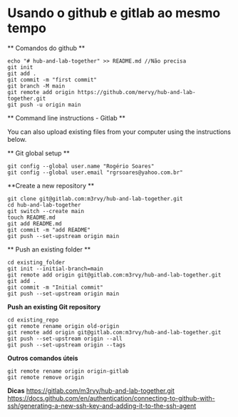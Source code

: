 # Usando o github e gitlab ao mesmo tempo

** Comandos do github **
```
echo "# hub-and-lab-together" >> README.md //Não precisa
git init
git add .
git commit -m "first commit"
git branch -M main
git remote add origin https://github.com/mervy/hub-and-lab-together.git 
git push -u origin main
```

** Command line instructions - Gitlab **

You can also upload existing files from your computer using the instructions below.

** Git global setup **
```
git config --global user.name "Rogério Soares"
git config --global user.email "rgrsoares@yahoo.com.br"
```

**Create a new repository **
```
git clone git@gitlab.com:m3rvy/hub-and-lab-together.git
cd hub-and-lab-together
git switch --create main
touch README.md
git add README.md
git commit -m "add README"
git push --set-upstream origin main
```

** Push an existing folder **
```
cd existing_folder
git init --initial-branch=main
git remote add origin git@gitlab.com:m3rvy/hub-and-lab-together.git
git add .
git commit -m "Initial commit"
git push --set-upstream origin main
```

**Push an existing Git repository**
```
cd existing_repo
git remote rename origin old-origin
git remote add origin git@gitlab.com:m3rvy/hub-and-lab-together.git
git push --set-upstream origin --all
git push --set-upstream origin --tags
```

**Outros comandos úteis**
```
git remote rename origin origin-gitlab
git remote remove origin
```

**Dicas**
https://gitlab.com/m3rvy/hub-and-lab-together.git
https://docs.github.com/en/authentication/connecting-to-github-with-ssh/generating-a-new-ssh-key-and-adding-it-to-the-ssh-agent
